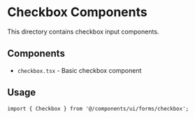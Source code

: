 # Checkbox Components

This directory contains checkbox input components.

## Components

- `checkbox.tsx` - Basic checkbox component

## Usage

```tsx
import { Checkbox } from '@/components/ui/forms/checkbox';
```